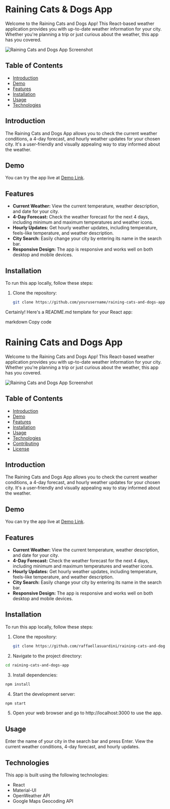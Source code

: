 # Raining Cats & Dogs App

Welcome to the Raining Cats and Dogs App! This React-based weather application provides you with up-to-date weather information for your city. Whether you're planning a trip or just curious about the weather, this app has you covered.

![Raining Cats and Dogs App Screenshot](screenshot.png)

## Table of Contents

- [Introduction](#introduction)
- [Demo](#demo)
- [Features](#features)
- [Installation](#installation)
- [Usage](#usage)
- [Technologies](#technologies)

## Introduction

The Raining Cats and Dogs App allows you to check the current weather conditions, a 4-day forecast, and hourly weather updates for your chosen city. It's a user-friendly and visually appealing way to stay informed about the weather.

## Demo

You can try the app live at [Demo Link](https://your-demo-link.com).

## Features

- **Current Weather:** View the current temperature, weather description, and date for your city.
- **4-Day Forecast:** Check the weather forecast for the next 4 days, including minimum and maximum temperatures and weather icons.
- **Hourly Updates:** Get hourly weather updates, including temperature, feels-like temperature, and weather description.
- **City Search:** Easily change your city by entering its name in the search bar.
- **Responsive Design:** The app is responsive and works well on both desktop and mobile devices.

## Installation

To run this app locally, follow these steps:

1. Clone the repository:

   ```bash
   git clone https://github.com/yourusername/raining-cats-and-dogs-app.git
   ```

Certainly! Here's a README.md template for your React app:

markdown
Copy code

# Raining Cats and Dogs App

Welcome to the Raining Cats and Dogs App! This React-based weather application provides you with up-to-date weather information for your city. Whether you're planning a trip or just curious about the weather, this app has you covered.

![Raining Cats and Dogs App Screenshot](screenshot.png)

## Table of Contents

- [Introduction](#introduction)
- [Demo](#demo)
- [Features](#features)
- [Installation](#installation)
- [Usage](#usage)
- [Technologies](#technologies)
- [Contributing](#contributing)
- [License](#license)

## Introduction

The Raining Cats and Dogs App allows you to check the current weather conditions, a 4-day forecast, and hourly weather updates for your chosen city. It's a user-friendly and visually appealing way to stay informed about the weather.

## Demo

You can try the app live at [Demo Link](https://your-demo-link.com).

## Features

- **Current Weather:** View the current temperature, weather description, and date for your city.
- **4-Day Forecast:** Check the weather forecast for the next 4 days, including minimum and maximum temperatures and weather icons.
- **Hourly Updates:** Get hourly weather updates, including temperature, feels-like temperature, and weather description.
- **City Search:** Easily change your city by entering its name in the search bar.
- **Responsive Design:** The app is responsive and works well on both desktop and mobile devices.

## Installation

To run this app locally, follow these steps:

1. Clone the repository:

   ```bash
   git clone https://github.com/raffaellasuardini/raining-cats-and-dogs-app.git

   ```

2. Navigate to the project directory:

```bash
cd raining-cats-and-dogs-app
```

3. Install dependencies:

```bash
npm install
```

4. Start the development server:

```bash
npm start
```

5. Open your web browser and go to http://localhost:3000 to use the app.

## Usage

Enter the name of your city in the search bar and press Enter.
View the current weather conditions, 4-day forecast, and hourly updates.

## Technologies

This app is built using the following technologies:

- React
- Material-UI
- OpenWeather API
- Google Maps Geocoding API
